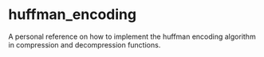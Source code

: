# huffman_encoding
A personal reference on how to implement the huffman encoding algorithm in compression and decompression functions.
